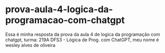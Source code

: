 # prova-aula-4-logica-da-programacao-com-chatgpt
Essa é minha resposta da prova da aula 4 de logica da programação com chatgpt, turma: 219A DFS3 - Lógica de Prog. com ChatGPT, meu nome é wesley alves de oliveira
